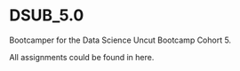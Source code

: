 # DSUB_5.0

Bootcamper for the Data Science Uncut Bootcamp Cohort 5.

All assignments could be found in here. 
